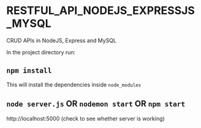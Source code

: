 # RESTFUL_API_NODEJS_EXPRESSJS_MYSQL
CRUD APIs in NodeJS, Express and MySQL


In the project directory
run:
## `npm install`

This will install the dependencies inside `node_modules`

## `node server.js` OR `nodemon start` OR `npm start`


http://localhost:5000 (check to see whether server is working)
